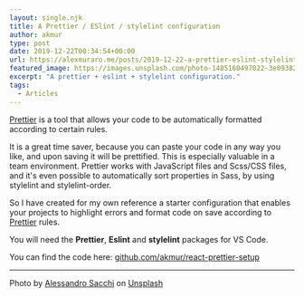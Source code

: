```yaml
---
layout: single.njk
title: A Prettier / ESlint / stylelint configuration
author: akmur
type: post
date: 2019-12-22T00:34:54+00:00
url: https://alexmuraro.me/posts/2019-12-22-a-prettier-eslint-stylelint-configuration/
featured_image: https://images.unsplash.com/photo-1485160497022-3e09382fb310?ixlib=rb-1.2.1&ixid=eyJhcHBfaWQiOjEyMDd9&auto=format&fit=crop&w=1000&q=60
excerpt: "A prettier + eslint + stylelint configuration."
tags:
  - Articles
---
```


[Prettier][1] is a tool that allows your code to be automatically formatted according to certain rules.

It is a great time saver, because you can paste your code in any way you like, and upon saving it will be prettified. This is especially valuable in a team environment. Prettier works with JavaScript files and Scss/CSS files, and it's even possible to automatically sort properties in Sass, by using stylelint and stylelint-order.

So I have created for my own reference a starter configuration that enables your projects to highlight errors and format code on save according to [Prettier][1] rules.

You will need the **Prettier**, **Eslint** and **stylelint** packages for VS Code.

You can find the code here: [github.com/akmur/react-prettier-setup][2]

[1]: https://prettier.io
[2]: https://github.com/akmur/react-prettier-setup

---

<span>Photo by <a href="https://unsplash.com/@alle_sacchi?utm_source=unsplash&amp;utm_medium=referral&amp;utm_content=creditCopyText">Alessandro Sacchi</a> on <a href="https://unsplash.com/s/photos/mountains?utm_source=unsplash&amp;utm_medium=referral&amp;utm_content=creditCopyText">Unsplash</a></span>
